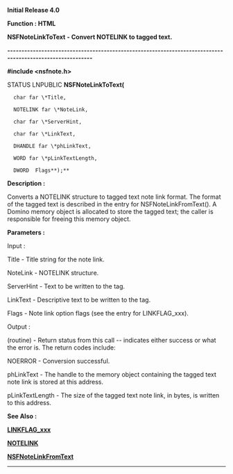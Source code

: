




<!--
 /\* Font Definitions \*/
 @font-face
 {font-family:Helv;
 panose-1:2 11 6 4 2 2 2 3 2 4;}
@font-face
 {font-family:"Cambria Math";
 panose-1:2 4 5 3 5 4 6 3 2 4;}
 /\* Style Definitions \*/
 p.MsoNormal, li.MsoNormal, div.MsoNormal
 {margin-top:0cm;
 margin-right:0cm;
 margin-bottom:8.0pt;
 margin-left:0cm;
 line-height:107%;
 font-size:11.0pt;
 font-family:"Calibri",sans-serif;}
.MsoChpDefault
 {font-size:11.0pt;}
.MsoPapDefault
 {margin-bottom:8.0pt;
 line-height:107%;}
 /\* Page Definitions \*/
 @page WordSection1
 {size:612.0pt 792.0pt;
 margin:72.0pt 72.0pt 72.0pt 72.0pt;}
div.WordSection1
 {page:WordSection1;}
-->




**Initial Release 4.0**



**Function : HTML**



**NSFNoteLinkToText** **- Convert
NOTELINK to tagged text.**


**----------------------------------------------------------------------------------------------------------**



**#include <nsfnote.h>**



STATUS
LNPUBLIC **NSFNoteLinkToText(**  

      char far \*Title,  

      NOTELINK far \*NoteLink,  

      char far \*ServerHint,  

      char far \*LinkText,  

      DHANDLE far \*phLinkText,  

      WORD far \*pLinkTextLength,  

      DWORD  Flags**);**



**Description :**



Converts a
NOTELINK structure to tagged text note link format.  The format of the tagged
text is described in the entry for NSFNoteLinkFromText().  A Domino memory
object is allocated to store the tagged text;  the caller is responsible for
freeing this memory object.


 


**Parameters :**



Input :  

Title  -  Title string for the note link.  

  

NoteLink  -  NOTELINK structure.  

  

ServerHint  -  Text to be written to the <HINT> tag.  

  

LinkText  -  Descriptive text to be written to the <REM> tag.  

  

Flags  -  Note link option flags (see the entry for LINKFLAG\_xxx).  

  




Output :  

(routine)  -  Return status from this call -- indicates either success or what
the error is. The return codes include:   

  

NOERROR - Conversion successful.  

  

  

phLinkText  -  The handle to the memory object containing the tagged text note
link is stored at this address.  

  

pLinkTextLength  -  The size of the tagged text note link, in bytes, is written
to this address.  

  




 **See Also :**


**[LINKFLAG\_xxx](notes:///852584E300582C9D/61FD4E9848264AD28525620B006BA8BD/B8E44CC9387F8EF3852562A700582647)**


**[NOTELINK](NOTELINK.md)**


**[NSFNoteLinkFromText](NSFNoteLinkFromText.md)**



----------------------------------------------------------------------------------------------------------


 





